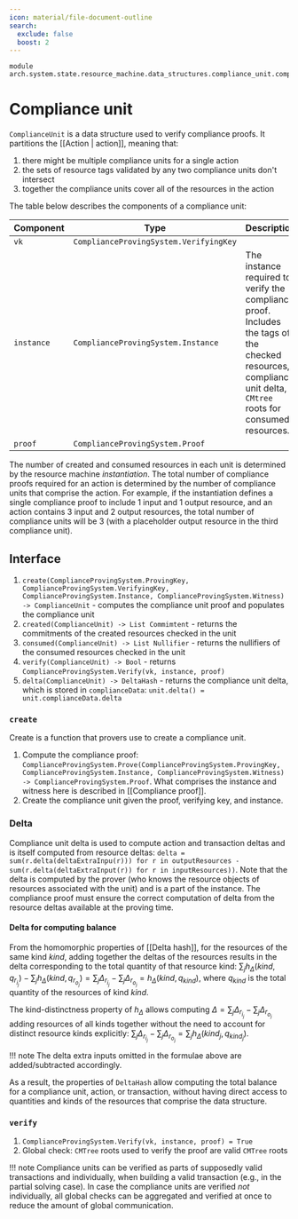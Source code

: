 ```yaml
---
icon: material/file-document-outline
search:
  exclude: false
  boost: 2
---
```


```juvix
module arch.system.state.resource_machine.data_structures.compliance_unit.compliance_unit;
```

# Compliance unit

`ComplianceUnit` is a data structure used to verify compliance proofs. It partitions the [[Action | action]], meaning that:

1. there might be multiple compliance units for a single action
2. the sets of resource tags validated by any two compliance units don't intersect
3. together the compliance units cover all of the resources in the action

The table below describes the components of a compliance unit:

|Component|Type|Description|
|-|-|-|
|`vk`|`ComplianceProvingSystem.VerifyingKey`|
|`instance`|`ComplianceProvingSystem.Instance`|The instance required to verify the compliance proof. Includes the tags of the checked resources, compliance unit delta, `CMtree` roots for consumed resources.|
|`proof`| `ComplianceProvingSystem.Proof`||

The number of created and consumed resources in each unit is determined by the resource machine *instantiation*. The total number of compliance proofs required for an action is determined by the number of compliance units that comprise the action. For example, if the instantiation defines a single compliance proof to include 1 input and 1 output resource, and an action contains 3 input and 2 output resources, the total number of compliance units will be 3 (with a placeholder output resource in the third compliance unit).

## Interface

1. `create(ComplianceProvingSystem.ProvingKey, ComplianceProvingSystem.VerifyingKey, ComplianceProvingSystem.Instance, ComplianceProvingSystem.Witness) -> ComplianceUnit` - computes the compliance unit proof and populates the compliance unit
2. `created(ComplianceUnit) -> List Commimtent` - returns the commitments of the created resources checked in the unit
3. `consumed(ComplianceUnit) -> List Nullifier` - returns the nullifiers of the consumed resources checked in the unit
4. `verify(ComplianceUnit) -> Bool` - returns `ComplianceProvingSystem.Verify(vk, instance, proof)`
5. `delta(ComplianceUnit) -> DeltaHash` - returns the compliance unit delta, which is stored in `complianceData`: `unit.delta() = unit.complianceData.delta`

### `create`

Create is a function that provers use to create a compliance unit.

1. Compute the compliance proof: `ComplianceProvingSystem.Prove(ComplianceProvingSystem.ProvingKey, ComplianceProvingSystem.Instance, ComplianceProvingSystem.Witness) -> ComplianceProvingSystem.Proof`. What comprises the instance and witness here is described in [[Compliance proof]].
2. Create the compliance unit given the proof, verifying key, and instance.

### Delta

Compliance unit delta is used to compute action and transaction deltas and is itself computed from resource deltas: `delta = sum(r.delta(deltaExtraInpu(r))) for r in outputResources - sum(r.delta(deltaExtraInput(r)) for r in inputResources))`. Note that the delta is computed by the prover (who knows the resource objects of resources associated with the unit) and is a part of the instance. The compliance proof must ensure the correct computation of delta from the resource deltas available at the proving time.

#### Delta for computing balance

From the homomorphic properties of [[Delta hash]], for the resources of the same kind $kind$, adding together the deltas of the resources results in the delta corresponding to the total quantity of that resource kind: $\sum_j{h_\Delta(kind, q_{r_{i_j}})} - \sum_j{h_\Delta(kind, q_{r_{o_j}})} = \sum_j{\Delta_{r_{i_j}}} - \sum_j{\Delta_{r_{o_j}}} =  h_\Delta(kind, q_{kind})$, where $q_{kind}$ is the total quantity of the resources of kind $kind$.

The kind-distinctness property of $h_\Delta$ allows computing $\Delta = \sum_j{\Delta_{r_{i_j}}} - \sum_j{\Delta_{r_{o_j}}}$ adding resources of all kinds together without the need to account for distinct resource kinds explicitly: $\sum_j{\Delta_{r_{i_j}}} - \sum_j{\Delta_{r_{o_j}}} = \sum_j{h_\Delta(kind_j, q_{kind_j})}$.

!!! note
   The delta extra inputs omitted in the formulae above are added/subtracted accordingly.

As a result, the properties of `DeltaHash` allow computing the total balance for a compliance unit, action, or transaction, without having direct access to quantities and kinds of the resources that comprise the data structure.

### `verify`

1. `ComplianceProvingSystem.Verify(vk, instance, proof) = True`
2. Global check: `CMTree` roots used to verify the proof are valid `CMTree` roots

!!! note
  Compliance units can be verified as parts of supposedly valid transactions and individually, when building a valid transaction (e.g., in the partial solving case). In case the compliance units are verified _not_ individually, all global checks can be aggregated and verified at once to reduce the amount of global communication.

